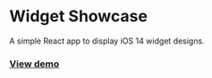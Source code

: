 # Widget Showcase

A simple React app to display iOS 14 widget designs.

### [View demo](https://player.vimeo.com/video/462225121?title=0&byline=0&portrait=0)
